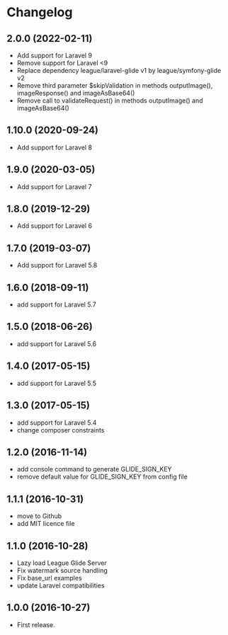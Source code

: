 Changelog
=========

2.0.0 (2022-02-11)
-------------------

- Add support for Laravel 9
- Remove support for Laravel <9
- Replace dependency league/laravel-glide v1 by league/symfony-glide v2
- Remove third parameter $skipValidation in methods outputImage(), imageResponse() and imageAsBase64()
- Remove call to validateRequest() in methods outputImage() and imageAsBase64()

1.10.0 (2020-09-24)
-------------------

- Add support for Laravel 8

1.9.0 (2020-03-05)
------------------

- Add support for Laravel 7

1.8.0 (2019-12-29)
------------------

- Add support for Laravel 6

1.7.0 (2019-03-07)
------------------

- Add support for Laravel 5.8

1.6.0 (2018-09-11)
------------------

- add support for Laravel 5.7

1.5.0 (2018-06-26)
------------------

- add support for Laravel 5.6

1.4.0 (2017-05-15)
------------------

- add support for Laravel 5.5

1.3.0 (2017-05-15)
------------------

- add support for Laravel 5.4
- change composer constraints

1.2.0 (2016-11-14)
------------------

- add console command to generate GLIDE_SIGN_KEY
- remove default value for GLIDE_SIGN_KEY from config file

1.1.1 (2016-10-31)
------------------

- move to Github
- add MIT licence file

1.1.0 (2016-10-28)
------------------

- Lazy load League Glide Server
- Fix watermark source handling
- Fix base_url examples
- update Laravel compatibilities

1.0.0 (2016-10-27)
------------------

- First release.
